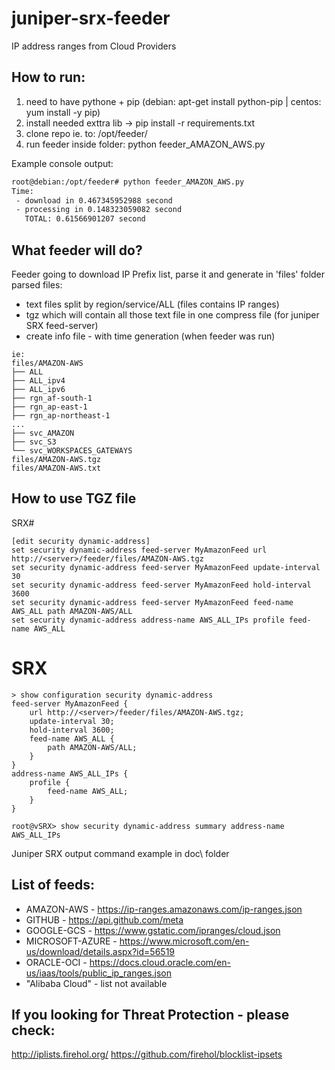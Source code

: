 # juniper-srx-feeder
IP address ranges from Cloud Providers

## How to run:
1) need to have pythone + pip (debian: apt-get install python-pip | centos: yum install -y pip)
2) install needed exttra lib -> pip install -r requirements.txt
3) clone repo ie. to: /opt/feeder/
4) run feeder inside folder: python feeder_AMAZON_AWS.py

Example console output:
```bash
root@debian:/opt/feeder# python feeder_AMAZON_AWS.py
Time:
 - download in 0.467345952988 second
 - processing in 0.148323059082 second
   TOTAL: 0.61566901207 second
```

## What feeder will do?
Feeder going to download IP Prefix list, parse it and generate in 'files' folder parsed files:
- text files split by region/service/ALL (files contains IP ranges)
- tgz which will contain all those text file in one compress file (for juniper SRX feed-server)
- create info file - with time generation (when feeder was run)

```
ie:
files/AMAZON-AWS
├── ALL
├── ALL_ipv4
├── ALL_ipv6
├── rgn_af-south-1
├── rgn_ap-east-1
├── rgn_ap-northeast-1
...
├── svc_AMAZON
├── svc_S3
└── svc_WORKSPACES_GATEWAYS
files/AMAZON-AWS.tgz
files/AMAZON-AWS.txt
```

## How to use TGZ file
SRX#
```
[edit security dynamic-address]
set security dynamic-address feed-server MyAmazonFeed url http://<server>/feeder/files/AMAZON-AWS.tgz
set security dynamic-address feed-server MyAmazonFeed update-interval 30
set security dynamic-address feed-server MyAmazonFeed hold-interval 3600
set security dynamic-address feed-server MyAmazonFeed feed-name AWS_ALL path AMAZON-AWS/ALL
set security dynamic-address address-name AWS_ALL_IPs profile feed-name AWS_ALL
```

# SRX
```
> show configuration security dynamic-address 
feed-server MyAmazonFeed {
    url http://<server>/feeder/files/AMAZON-AWS.tgz;
    update-interval 30;
    hold-interval 3600;
    feed-name AWS_ALL {
        path AMAZON-AWS/ALL;
    }
}
address-name AWS_ALL_IPs {
    profile {
        feed-name AWS_ALL;
    }
}
```
```
root@vSRX> show security dynamic-address summary address-name AWS_ALL_IPs
```
Juniper SRX output command example in doc\ folder

## List of feeds:
- AMAZON-AWS - https://ip-ranges.amazonaws.com/ip-ranges.json
- GITHUB - https://api.github.com/meta
- GOOGLE-GCS - https://www.gstatic.com/ipranges/cloud.json
- MICROSOFT-AZURE - https://www.microsoft.com/en-us/download/details.aspx?id=56519
- ORACLE-OCI - https://docs.cloud.oracle.com/en-us/iaas/tools/public_ip_ranges.json
- "Alibaba Cloud" - list not available


## If you looking for Threat Protection - please check:
http://iplists.firehol.org/
https://github.com/firehol/blocklist-ipsets
